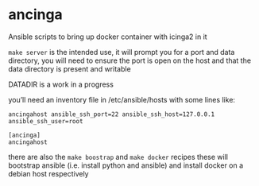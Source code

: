 # ancinga
Ansible scripts to bring up docker container with icinga2 in it

`make server` is the intended use, it will prompt you for a port and data directory, you will need to ensure the port is open on the host and that the data directory is present and writable 

DATADIR is a work in a progress

you’ll need an inventory file in /etc/ansible/hosts with some lines like:

```
ancingahost ansible_ssh_port=22 ansible_ssh_host=127.0.0.1 ansible_ssh_user=root

[ancinga]
ancingahost
```

there are also the `make boostrap` and `make docker` recipes these will bootstrap ansible (i.e. install python and ansible) and install docker on a debian host respectively
